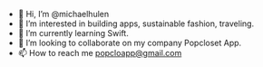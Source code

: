 - 👋 Hi, I’m @michaelhulen
- 👀 I’m interested in building apps, sustainable fashion, traveling. 
- 🌱 I’m currently learning Swift. 
- 💞️ I’m looking to collaborate on my company Popcloset App.
- 📫 How to reach me popcloapp@gmail.com

<!---
michaelhulen/michaelhulen is a ✨ special ✨ repository because its `README.md` (this file) appears on your GitHub profile.
You can click the Preview link to take a look at your changes.
--->
